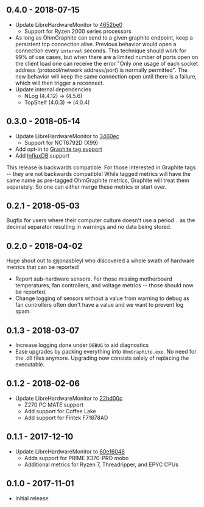 ## 0.4.0 - 2018-07-15

* Update LibreHardwareMonitor to [4652be0](https://github.com/LibreHardwareMonitor/LibreHardwareMonitor/tree/4652be058cb263b945bbea3e67dd6c4732f96f06)
  * Support for Ryzen 2000 series processors
* As long as OhmGraphite can send to a given graphite endpoint, keep a persistent tcp connection alive. Previous behavior would open a connection every `interval` seconds. This technique should work for 99% of use cases, but when there are a limited number of ports open on the client load one can receive the error "Only one usage of each socket address (protocol/network address/port) is normally permitted". The new behavior will keep the same connection open until there is a failure, which will then trigger a reconnect.
* Update internal dependencies
  * NLog (4.4.12) -> (4.5.6)
  * TopShelf (4.0.3) -> (4.0.4)

## 0.3.0 - 2018-05-14

* Update LibreHardwareMonitor to [3460ec](https://github.com/LibreHardwareMonitor/LibreHardwareMonitor/tree/3460ec7fb27a4c9ac1aec6512364340c4bd38004)
  * Support for NCT6792D (X99)
* Add opt-in to [Graphite tag support](http://graphite.readthedocs.io/en/latest/tags.html)
* Add [InfluxDB](https://www.influxdata.com/) support

This release is backwards compatible. For those interested in Graphite tags -- they are not backwards compatible! While tagged metrics will have the same name as pre-tagged OhmGraphite metrics, Graphite will treat them separately. So one can either merge these metrics or start over.

## 0.2.1 - 2018-05-03

Bugfix for users where their computer culture doesn't use a period `.` as the decimal separator resulting in warnings and no data being stored.

## 0.2.0 - 2018-04-02

Huge shout out to @jonasbleyl who discovered a whole swath of hardware metrics that can be reported!

* Report sub-hardware sensors. For those missing motherboard temperatures, fan controllers, and voltage metrics -- those should now be reported.
* Change logging of sensors without a value from warning to debug as fan controllers often don't have a value and we want to prevent log spam.

## 0.1.3 - 2018-03-07

* Increase logging done under `DEBUG` to aid diagnostics
* Ease upgrades by packing everything into `OhmGraphite.exe`. No need for the .dll files anymore. Upgrading now consists solely of replacing the executable.

## 0.1.2 - 2018-02-06

* Update LibreHardwareMonitor to [22bd00c](https://github.com/LibreHardwareMonitor/LibreHardwareMonitor/commit/22bd00c806e4c5175a5ca3013867c5532c06f984)
  * Z270 PC MATE support
  * Add support for Coffee Lake
  * Add support for Fintek F71878AD

## 0.1.1 - 2017-12-10

* Update LibreHardwareMonitor to [60e16046](https://github.com/LibreHardwareMonitor/LibreHardwareMonitor/commit/60e1604672e33d95f4e7bb4ddfd31283f2c3efa1)
  * Adds support for PRIME X370-PRO mobo
  * Additional metrics for Ryzen 7, Threadripper, and EPYC CPUs

## 0.1.0 - 2017-11-01

* Initial release